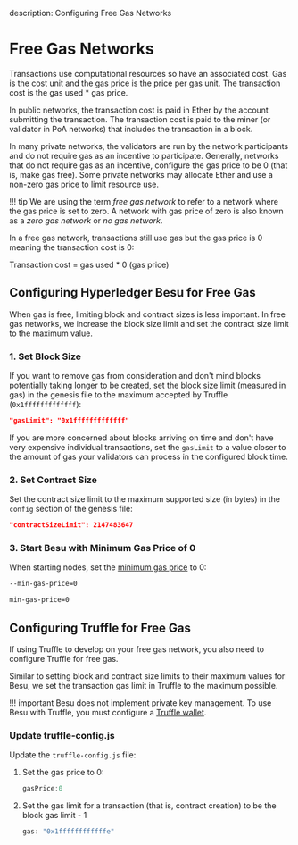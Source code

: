 description: Configuring Free Gas Networks 
<!--- END of page meta data -->

# Free Gas Networks 

Transactions use computational resources so have an associated cost. Gas is the cost unit and the gas 
price is the price per gas unit. The transaction cost is the gas used * gas price. 

In public networks, the transaction cost is paid in Ether by the account submitting the transaction.
The transaction cost is paid to the miner (or validator in PoA networks) that includes the transaction in a block.  

In many private networks, the validators are run by the network participants and do not require gas as an 
incentive to participate.  Generally, networks that do not require gas as an incentive, configure the gas price to be 0 (that is, make gas free). 
Some private networks may allocate Ether and use a non-zero gas price to limit resource use.  

!!! tip
    We are using the term _free gas network_ to refer to a network where the gas price is set to zero. 
    A network with gas price of zero is also known as a _zero gas network_ or _no gas network_. 

In a free gas network, transactions still use gas but the gas price is 0 meaning the transaction cost is 0:

Transaction cost = gas used * 0 (gas price)    

## Configuring Hyperledger Besu for Free Gas 

When gas is free, limiting block and contract sizes is less important. In free gas networks, we increase the 
block size limit and set the contract size limit to the maximum value.   

### 1. Set Block Size 

If you want to remove gas from consideration and don't mind blocks potentially taking longer 
to be created, set the block size limit (measured in gas) in the genesis file to the maximum accepted by Truffle (`0x1fffffffffffff`): 

```json
"gasLimit": "0x1fffffffffffff"
```

If you are more concerned about blocks arriving on time and don't have very expensive individual transactions, set the 
`gasLimit` to a value closer to the amount of gas your validators can process in the configured block time.

### 2. Set Contract Size 

Set the contract size limit to the maximum supported size (in bytes) in the `config` section of the genesis file:

```json
"contractSizeLimit": 2147483647
```

### 3. Start Besu with Minimum Gas Price of 0 

When starting nodes, set the [minimum gas price](../../Reference/CLI/CLI-Syntax.md#min-gas-price) to 0: 

```bash tab="Command Line"
--min-gas-price=0
```

```bash tab="Configuration File"
min-gas-price=0
```

## Configuring Truffle for Free Gas 

If using Truffle to develop on your free gas network, you also need to configure Truffle for free gas.

Similar to setting block and contract size limits to their maximum values for Besu, we set the 
transaction gas limit in Truffle to the maximum possible. 

!!! important
    Besu does not implement private key management. To use Besu with Truffle, you must configure 
    a [Truffle wallet](../Develop-Dapps/Truffle.md).


### Update truffle-config.js

Update the `truffle-config.js` file: 

1. Set the gas price to 0: 

    ```js
    gasPrice:0
    ```

1. Set the gas limit for a transaction (that is, contract creation) to be the block gas limit - 1

    ```js
    gas: "0x1ffffffffffffe"
    ``` 
